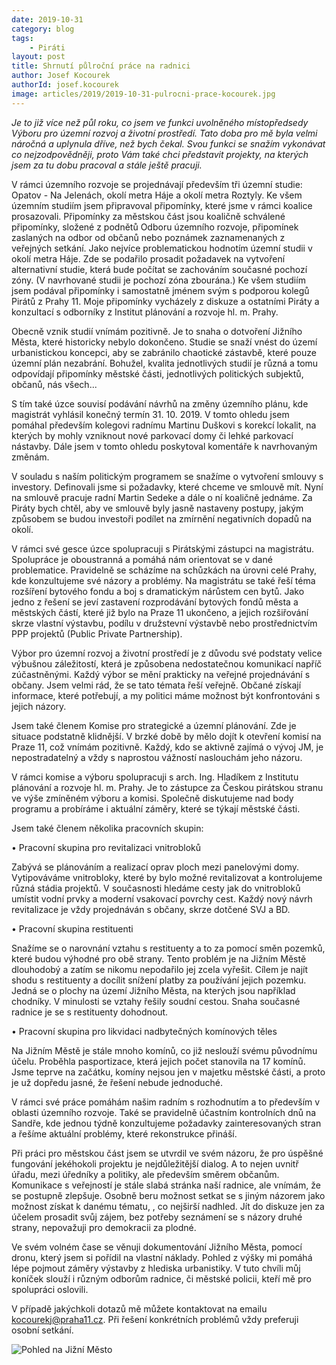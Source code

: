 ```yaml
---
date: 2019-10-31
category: blog
tags: 
	- Piráti
layout: post
title: Shrnutí půlroční práce na radnici
author: Josef Kocourek
authorId: josef.kocourek
image: articles/2019/2019-10-31-pulrocni-prace-kocourek.jpg
---
```



*Je to již více než půl roku, co jsem ve funkci uvolněného místopředsedy Výboru pro územní rozvoj a životní prostředí. Tato doba pro mě byla velmi náročná a uplynula dříve, než bych čekal. Svou funkci se snažím vykonávat co nejzodpovědněji, proto Vám také chci představit projekty, na kterých jsem za tu dobu pracoval a stále ještě pracuji.*

V rámci územního rozvoje se projednávají především tři územní studie: Opatov - Na Jelenách, okolí metra Háje a okolí metra Roztyly. Ke všem územním studiím jsem připravoval připomínky, které jsme v rámci koalice prosazovali. Připomínky za městskou část jsou koaličně schválené připomínky, složené z podnětů Odboru územního rozvoje, připomínek zaslaných na odbor od občanů nebo poznámek zaznamenaných z veřejných setkání. Jako nejvíce problematickou hodnotím územní studii v okolí metra Háje. Zde se podařilo prosadit požadavek na vytvoření alternativní studie, která bude počítat se zachováním současné pochozí zóny. (V navrhované studii je pochozí zóna zbourána.) Ke všem studiím jsem podával připomínky i samostatně jménem svým s podporou kolegů Pirátů z Prahy 11. Moje připomínky vycházely z diskuze a ostatními Piráty a konzultací s odborníky z Institut plánování a rozvoje hl. m. Prahy.

Obecně vznik studií vnímám pozitivně. Je to snaha o dotvoření Jižního Města, které historicky nebylo dokončeno. Studie se snaží vnést do území urbanistickou koncepci, aby se zabránilo chaotické zástavbě, které pouze územní plán nezabrání. Bohužel, kvalita jednotlivých studií je různá a tomu odpovídají připomínky městské části, jednotlivých politických subjektů, občanů, nás všech...

S tím také úzce souvisí podávání návrhů na změny územního plánu, kde magistrát vyhlásil konečný termín 31. 10. 2019. V tomto ohledu jsem pomáhal především kolegovi radnímu Martinu Duškovi s korekcí lokalit, na kterých by mohly vzniknout nové parkovací domy či lehké parkovací nástavby. Dále jsem v tomto ohledu poskytoval komentáře k navrhovaným změnám.

V souladu s naším politickým programem se snažíme o vytvoření smlouvy s investory. Definovali jsme si požadavky, které chceme ve smlouvě mít. Nyní na smlouvě pracuje radní Martin Sedeke a dále o ní koaličně jednáme. Za Piráty bych chtěl, aby ve smlouvě byly jasně nastaveny postupy, jakým způsobem se budou investoři podílet na zmírnění negativních dopadů na okolí.

V rámci své gesce úzce spolupracuji s Pirátskými zástupci na magistrátu. Spolupráce je oboustranná a pomáhá nám orientovat se v dané problematice. Pravidelně se scházíme na schůzkách na úrovni celé Prahy, kde konzultujeme své názory a problémy. Na magistrátu se také řeší téma rozšíření bytového fondu a boj s dramatickým nárůstem cen bytů. Jako jedno z řešení se jeví zastavení rozprodávání bytových fondů města a městských částí, které již bylo na Praze 11 ukončeno, a jejich rozšiřování skrze vlastní výstavbu, podílu v družstevní výstavbě nebo prostřednictvím PPP projektů (Public Private Partnership).

Výbor pro územní rozvoj a životní prostředí je z důvodu své podstaty velice výbušnou záležitostí, která je způsobena nedostatečnou komunikací napříč zúčastněnými. Každý výbor se mění prakticky na veřejné projednávání s občany. Jsem velmi rád, že se tato témata řeší veřejně. Občané získají informace, které potřebují, a my politici máme možnost být konfrontováni s jejich názory. 

Jsem také členem Komise pro strategické a územní plánování. Zde je situace podstatně klidnější. V brzké době by mělo dojít k otevření komisí na Praze 11, což vnímám pozitivně. Každý, kdo se aktivně zajímá o vývoj JM, je nepostradatelný a vždy s naprostou vážností naslouchám jeho názoru. 

V rámci komise a výboru spolupracuji s arch. Ing. Hladíkem z Institutu plánování a rozvoje hl. m. Prahy. Je to zástupce za Českou pirátskou stranu ve výše zmíněném výboru a komisi. Společně diskutujeme nad body programu a probíráme i aktuální záměry, které se týkají městské části. 
 


Jsem také členem několika pracovních skupin:
 
• Pracovní skupina pro revitalizaci vnitrobloků

Zabývá se plánováním a realizací oprav ploch mezi panelovými domy. Vytipováváme vnitrobloky, které by bylo možné revitalizovat a kontrolujeme různá stádia projektů. V současnosti hledáme cesty jak do vnitrobloků umístit vodní prvky a moderní vsakovací povrchy cest. Každý nový návrh revitalizace je vždy projednáván s občany, skrze dotčené SVJ a BD.
 
• Pracovní skupina restituenti

Snažíme se o narovnání vztahu s restituenty a to za pomocí směn pozemků, které budou výhodné pro obě strany. Tento problém je na Jižním Městě dlouhodobý a zatím se nikomu nepodařilo jej zcela vyřešit. Cílem je najít shodu s restituenty a docílit snížení platby za používání jejich pozemku. Jedná se o plochy na území Jižního Města, na kterých jsou například chodníky. V minulosti se vztahy řešily soudní cestou. Snaha současné radnice je se s restituenty dohodnout.
 
• Pracovní skupina pro likvidaci nadbytečných komínových těles

Na Jižním Městě je stále mnoho komínů, co již neslouží svému původnímu účelu. Proběhla pasportizace, která jejich počet stanovila na 17 komínů. Jsme teprve na začátku, komíny nejsou jen v majetku městské části, a proto je už dopředu jasné, že řešení nebude jednoduché.



V rámci své práce pomáhám našim radním s rozhodnutím a to především v oblasti územního rozvoje. Také se pravidelně účastním kontrolních dnů na Sandře, kde jednou týdně konzultujeme požadavky zainteresovaných stran a řešíme aktuální problémy, které rekonstrukce přináší. 

Při práci pro městskou část jsem se utvrdil ve svém názoru, že pro úspěšné fungování jekéhokoli projektu je nejdůležitější dialog. A to nejen uvnitř úřadu, mezi úředníky a politiky, ale především směrem občanům. Komunikace s veřejností je stále slabá stránka naší radnice, ale vnímám, že se postupně zlepšuje. Osobně beru možnost setkat se s jiným názorem jako možnost získat k danému tématu, , co nejširší nadhled. Jít do diskuze jen za účelem prosadit svůj zájem, bez potřeby seznámení se s názory druhé strany, nepovažuji pro demokracii za plodné.

Ve svém volném čase se věnuji dokumentování Jižního Města, pomocí dronu, který jsem si pořídil na vlastní náklady. Pohled z výšky mi pomáhá lépe pojmout záměry výstavby z hlediska urbanistiky. V tuto chvíli můj koníček slouží i různým odborům radnice, či městské policii, kteří mě pro spolupráci oslovili.

V případě jakýchkoli dotazů mě můžete kontaktovat na emailu kocourekj@praha11.cz. Při řešení konkrétních problémů vždy preferuji osobní setkání.

![Pohled na Jižní Město](/assets/img/articles/2019/2019-10-31-pepa.jpg)
